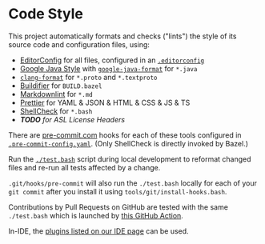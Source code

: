 # Code Style

This project automatically formats and checks ("lints") the style of its source code and configuration files, using:

* [EditorConfig](https://editorconfig.org) for all files, configured in an [`.editorconfig`](../../.editorconfig)
* [Google Java Style](https://google.github.io/styleguide/javaguide.html) with [`google-java-format`](https://github.com/google/google-java-format) for `*.java`
* [`clang-format`](https://clang.llvm.org/docs/ClangFormat.html) for `*.proto` and `*.textproto`
* [Buildifier](https://github.com/bazelbuild/buildtools/blob/master/buildifier/README.md) for `BUILD.bazel`
* [Markdownlint](https://github.com/DavidAnson/markdownlint) for `*.md`
* [Prettier](https://prettier.io) for YAML & JSON & HTML & CSS & JS & TS
* [ShellCheck](https://www.shellcheck.net) for `*.bash`
* _**TODO** for ASL License Headers_

There are [pre-commit.com](https://pre-commit.com) hooks for each of these tools configured in [`.pre-commit-config.yaml`](../../.pre-commit-config.yaml). (Only ShellCheck is directly invoked by Bazel.)

Run the [`./test.bash`](../../test.bash) script during local development to reformat changed files and re-run all tests affected by a change.

`.git/hooks/pre-commit` will also run the `./test.bash` locally for each of your `git commit` after you install it using `tools/git/install-hooks.bash`.

Contributions by Pull Requests on GitHub are tested with the same `./test.bash` which is launched by [this GitHub Action](../../.github/workflows/test.yaml).

In-IDE, the [plugins listed on our IDE page](ide.md) can be used.
